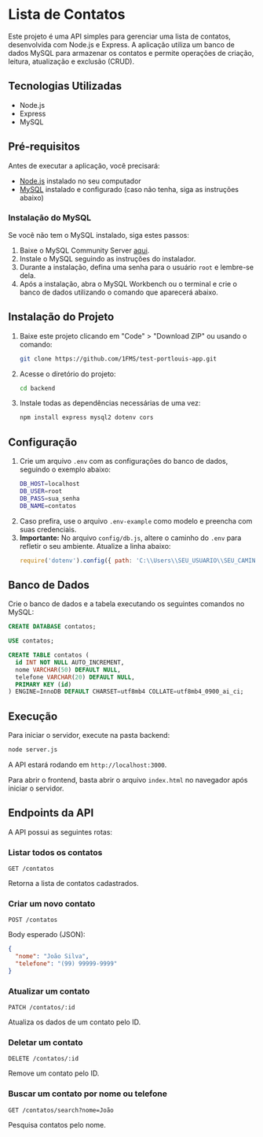 # Lista de Contatos

Este projeto é uma API simples para gerenciar uma lista de contatos, desenvolvida com Node.js e Express. A aplicação utiliza um banco de dados MySQL para armazenar os contatos e permite operações de criação, leitura, atualização e exclusão (CRUD).

## Tecnologias Utilizadas
- Node.js
- Express
- MySQL

## Pré-requisitos
Antes de executar a aplicação, você precisará:
- [Node.js](https://nodejs.org/) instalado no seu computador
- [MySQL](https://www.mysql.com/) instalado e configurado (caso não tenha, siga as instruções abaixo)

### Instalação do MySQL
Se você não tem o MySQL instalado, siga estes passos:
1. Baixe o MySQL Community Server [aqui](https://dev.mysql.com/downloads/mysql/).
2. Instale o MySQL seguindo as instruções do instalador.
3. Durante a instalação, defina uma senha para o usuário `root` e lembre-se dela.
4. Após a instalação, abra o MySQL Workbench ou o terminal e crie o banco de dados utilizando o comando que aparecerá abaixo.

## Instalação do Projeto
1. Baixe este projeto clicando em "Code" > "Download ZIP" ou usando o comando:
   ```sh
   git clone https://github.com/1FMS/test-portlouis-app.git
   ```
2. Acesse o diretório do projeto:
   ```sh
   cd backend
   ```
3. Instale todas as dependências necessárias de uma vez:
   ```sh
   npm install express mysql2 dotenv cors
   ```

## Configuração
1. Crie um arquivo `.env` com as configurações do banco de dados, seguindo o exemplo abaixo:
   ```sh
   DB_HOST=localhost
   DB_USER=root
   DB_PASS=sua_senha
   DB_NAME=contatos
   ```
2. Caso prefira, use o arquivo `.env-example` como modelo e preencha com suas credenciais.
3. **Importante:** No arquivo `config/db.js`, altere o caminho do `.env` para refletir o seu ambiente. Atualize a linha abaixo:
   ```js
   require('dotenv').config({ path: 'C:\\Users\\SEU_USUARIO\\SEU_CAMINHO\\backend\\.env' });
   ```

## Banco de Dados
Crie o banco de dados e a tabela executando os seguintes comandos no MySQL:
```sql
CREATE DATABASE contatos;

USE contatos;

CREATE TABLE contatos (
  id INT NOT NULL AUTO_INCREMENT,
  nome VARCHAR(50) DEFAULT NULL,
  telefone VARCHAR(20) DEFAULT NULL,
  PRIMARY KEY (id)
) ENGINE=InnoDB DEFAULT CHARSET=utf8mb4 COLLATE=utf8mb4_0900_ai_ci;
```

## Execução
Para iniciar o servidor, execute na pasta backend:
```sh
node server.js
```
A API estará rodando em `http://localhost:3000`.

Para abrir o frontend, basta abrir o arquivo `index.html` no navegador após iniciar o servidor.

## Endpoints da API
A API possui as seguintes rotas:

### Listar todos os contatos
```
GET /contatos
```
Retorna a lista de contatos cadastrados.

### Criar um novo contato
```
POST /contatos
```
Body esperado (JSON):
```json
{
  "nome": "João Silva",
  "telefone": "(99) 99999-9999"
}
```

### Atualizar um contato
```
PATCH /contatos/:id
```
Atualiza os dados de um contato pelo ID.

### Deletar um contato
```
DELETE /contatos/:id
```
Remove um contato pelo ID.

### Buscar um contato por nome ou telefone
```
GET /contatos/search?nome=João
```
Pesquisa contatos pelo nome.
